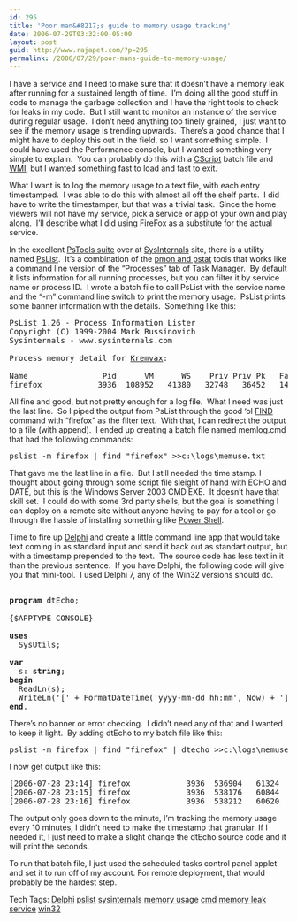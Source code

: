 ```yaml
---
id: 295
title: 'Poor man&#8217;s guide to memory usage tracking'
date: 2006-07-29T03:32:00-05:00
layout: post
guid: http://www.rajapet.com/?p=295
permalink: /2006/07/29/poor-mans-guide-to-memory-usage/
---
```

I have a service and I need to make sure that it doesn&#8217;t have a memory leak after running for a sustained length of time.  I&#8217;m doing all the good stuff in code to manage the garbage collection and I have the right tools to check for leaks in my code.  But I still want to monitor an instance of the service during regular usage.  I don&#8217;t need anything too finely grained, I just want to see if the memory usage is trending upwards.  There&#8217;s a good chance that I might have to deploy this out in the field, so I want something simple.  I could have used the Performance console, but I wanted something very simple to explain.  You can probably do this with a [CScript](http://www.microsoft.com/resources/documentation/windows/xp/all/proddocs/en-us/cscript_overview.mspx?mfr=true) batch file and [WMI](http://www.microsoft.com/whdc/system/pnppwr/wmi/default.mspx), but I wanted something fast to load and fast to exit.

What I want is to log the memory usage to a text file, with each entry timestamped.  I was able to do this with almost all off the shelf parts.  I did have to write the timestamper, but that was a trivial task.  Since the home viewers will not have my service, pick a service or app of your own and play along.  I&#8217;ll describe what I did using FireFox as a substitute for the actual service.

In the excellent [PsTools suite](http://www.sysinternals.com/Utilities/PsTools.html) over at [SysInternals](http://www.sysinternals.com/) site, there is a utility named [PsList](http://www.sysinternals.com/Utilities/PsList.html).  It&#8217;s a combination of the [pmon and pstat](http://www.microsoft.com/downloads/details.aspx?FamilyID=49AE8576-9BB9-4126-9761-BA8011FABF38&displaylang=en) tools that works like a command line version of the &#8220;Processes&#8221; tab of Task Manager.  By default it lists information for all running processes, but you can filter it by service name or process ID.  I wrote a batch file to call PsList with the service name and the &#8220;-m&#8221; command line switch to print the memory usage.  PsList prints some banner information with the details.  Something like this:

<pre>PsList 1.26 - Process Information Lister<br />Copyright (C) 1999-2004 Mark Russinovich<br />Sysinternals - www.sysinternals.com<br /><br />Process memory detail for <a href="http://en.wikipedia.org/wiki/Kremvax">Kremvax</a>:<br /><br />Name                Pid      VM      WS    Priv Priv Pk   Faults   NonP Page<br />firefox            3936  108952   41380   32748   36452   140201      8   54<br /></pre>

All fine and good, but not pretty enough for a log file.  What I need was just the last line.  So I piped the output from PsList through the good &#8216;ol [FIND](http://www.microsoft.com/resources/documentation/windows/xp/all/proddocs/en-us/find.mspx?mfr=true) command with &#8220;firefox&#8221; as the filter text.  With that, I can redirect the output to a file (with append).  I ended up creating a batch file named memlog.cmd that had the following commands:

<pre>pslist -m firefox | find "firefox" >>c:\logs\memuse.txt</pre>

That gave me the last line in a file.  But I still needed the time stamp. I thought about going through some script file sleight of hand with ECHO and DATE, but this is the Windows Server 2003 CMD.EXE.  It doesn&#8217;t have that skill set.  I could do with some 3rd party shells, but the goal is something I can deploy on a remote site without anyone having to pay for a tool or go through the hassle of installing something like [Power Shell](http://www.codeproject.com/useritems/Introduction_to_Monad.asp).

Time to fire up [Delphi](http://www.borland.com/us/products/delphi/index.html) and create a little command line app that would take text coming in as standard input and send it back out as standart output, but with a timestamp prepended to the text.  The source code has less text in it than the previous sentence.  If you have Delphi, the following code will give you that mini-tool.  I used Delphi 7, any of the Win32 versions should do.

<pre><br /><b>program</b> dtEcho;<br /><br />{$APPTYPE CONSOLE}<br /><br /><b>uses</b><br />  SysUtils;<br /><br /><b>var</b><br />  s: <b>string</b>;<br /><b>begin</b><br />  ReadLn(s);<br />  WriteLn('[' + FormatDateTime('yyyy-mm-dd hh:mm', Now) + '] ' + s);<br /><b>end</b>.<br /></pre>

There&#8217;s no banner or error checking.  I didn&#8217;t need any of that and I wanted to keep it light.  By adding dtEcho to my batch file like this:

<pre>pslist -m firefox | find "firefox" | dtecho >>c:\logs\memuse.txt</pre>

I now get output like this:

<pre>[2006-07-28 23:14] firefox            3936  536904   61324   51244   57384   445377     90  249<br />[2006-07-28 23:15] firefox            3936  538176   60844   50764   57384   449193     91  249<br />[2006-07-28 23:16] firefox            3936  538212   60620   50528   57384   455935     91  249<br /></pre>

The output only goes down to the minute, I&#8217;m tracking the memory usage every 10 minutes, I didn&#8217;t need to make the timestamp that granular. If I needed it, I just need to make a slight change the dtEcho source code and it will print the seconds.

To run that batch file, I just used the scheduled tasks control panel applet and set it to run off of my account. For remote deployment, that would probably be the hardest step.

<div>
  Tech Tags: <a href="http://technorati.com/tag/Delphi" rel="tag">Delphi</a> <a href="http://technorati.com/tag/pslist" rel="tag">pslist</a> <a href="http://technorati.com/tag/sysinternals" rel="tag">sysinternals</a> <a href="http://technorati.com/tag/memory+usage" rel="tag">memory usage</a> <a href="http://technorati.com/tag/cmd" rel="tag">cmd</a> <a href="http://technorati.com/tag/memory+leak" rel="tag">memory leak</a> <a href="http://technorati.com/tag/service" rel="tag">service</a> <a href="http://technorati.com/tag/win32" rel="tag">win32</a>
</div>